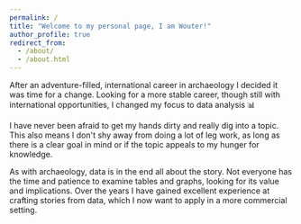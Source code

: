 ```yaml
---
permalink: /
title: "Welcome to my personal page, I am Wouter!"
author_profile: true
redirect_from: 
  - /about/
  - /about.html
---
```


After an adventure-filled, international career in archaeology I decided it was time for a change. Looking for a more stable career, though still with international opportunities, I changed my focus to data analysis 📊

I have never been afraid to get my hands dirty and really dig into a topic. This also means I don't shy away from doing a lot of leg work, as long as there is a clear goal in mind or if the topic appeals to my hunger for knowledge. 

As with archaeology, data is in the end all about the story. Not everyone has the time and patience to examine tables and graphs, looking for its value and implications. Over the years I have gained excellent experience at crafting stories from data, which I now want to apply in a more commercial setting.
